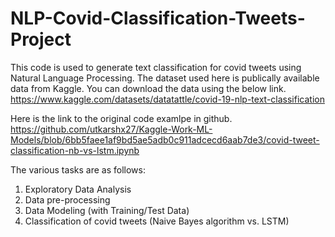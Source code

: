 # NLP-Covid-Classification-Tweets-Project

This code is used to generate text classification for covid tweets using Natural Language Processing.
The dataset used here is publically available data from Kaggle. You can download the data using the below link. https://www.kaggle.com/datasets/datatattle/covid-19-nlp-text-classification

Here is the link to the original code examlpe in github. https://github.com/utkarshx27/Kaggle-Work-ML-Models/blob/6bb5faee1af9bd5ae5adb0c911adcecd6aab7de3/covid-tweet-classification-nb-vs-lstm.ipynb

The various tasks are as follows:
1. Exploratory Data Analysis
2. Data pre-processing
3. Data Modeling (with Training/Test Data)
4. Classification of covid tweets (Naive Bayes algorithm vs. LSTM)
